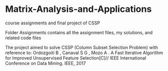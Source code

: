 # Matrix-Analysis-and-Applications

course assignments and final project of CSSP

Folder Assignments contains all the assignment files, my solutions, and related code files

The project aimed to solve CSSP (Column Subset Selection Problem) with reference to:
Ordozgoiti B , Canaval S G , Mozo A . A Fast Iterative Algorithm for Improved Unsupervised Feature Selection[C]// IEEE International Conference on Data Mining. IEEE, 2017 
